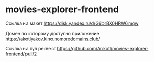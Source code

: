 # movies-explorer-frontend



Ссылка на макет https://disk.yandex.ru/d/G6brBX0HRW6mqw


Домен по которому доступно приложение  https://akotlyakov.kino.nomoredomains.club/


Ссылка на пул реквест https://github.com/Ankotl/movies-explorer-frontend/pull/2